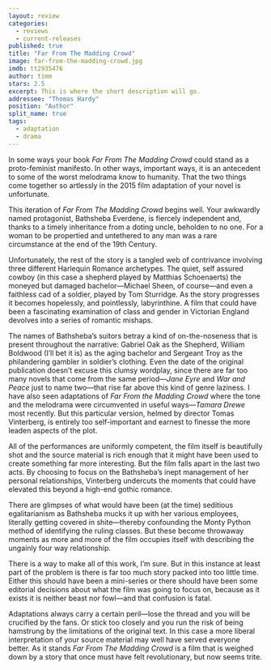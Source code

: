 ```yaml
---
layout: review
categories: 
  - reviews
  - current-releases
published: true
title: "Far From The Madding Crowd"
image: far-from-the-madding-crowd.jpg
imdb: tt2935476
author: timm
stars: 2.5
excerpt: This is where the short description will go.
addressee: "Thomas Hardy"
position: "Author"
split_name: true
tags: 
  - adaptation
  - drama
---
```

In some ways your book _Far From The Madding Crowd_ could stand as a proto-feminist manifesto. In other ways, important ways, it is an antecedent to some of the worst melodrama know to humanity. That the two things come together so artlessly in the 2015 film adaptation of your novel is unfortunate. 

This iteration of _Far From The Madding Crowd_ begins well. Your awkwardly named protagonist, Bathsheba Everdene, is fiercely independent and, thanks to a timely inheritance from a doting uncle, beholden to no one. For a woman to be propertied and untethered to any man was a rare circumstance at the end of the 19th Century. 

Unfortunately, the rest of the story is a tangled web of contrivance involving three different Harlequin Romance archetypes. The quiet, self assured cowboy (in this case a shepherd played by Matthias Schoenaerts) the moneyed but damaged bachelor—Michael Sheen, of course—and even a faithless cad of a soldier, played by Tom Sturridge. As the story progresses it becomes hopelessly, and pointlessly, labyrinthine. A film that could have been a fascinating examination of class and gender in Victorian England devolves into a series of romantic mishaps. 

The names of Bathsheba’s suitors betray a kind of on-the-noseness that is present throughout the narrative: Gabriel Oak as the Shepherd, William Boldwood (I’ll bet it is) as the aging bachelor and Sergeant Troy as the philandering gambler in soldier’s clothing. Even the date of the original publication doesn’t excuse this clumsy wordplay, since there are far too many novels that come from the same period—_Jane Eyre_ and _War and Peace_ just to name two—that rise far above this kind of genre laziness. I have also seen adaptations of _Far From the Madding Crowd_ where the tone and the melodrama were circumvented in useful ways—_Tamara Drewe_ most recently. But this particular version, helmed by director Tomas Vinterberg, is entirely too self-important and earnest to finesse the more leaden aspects of the plot. 

All of the performances are uniformly competent, the film itself is beautifully shot and the source material is rich enough that it might have been used to create something far more interesting. But the film falls apart in the last two acts. By choosing to focus on the Bathsheba’s inept management of her personal relationships, Vinterberg undercuts the moments that could have elevated this beyond a high-end gothic romance. 

There are glimpses of what would have been (at the time) seditious egalitarianism as Bathsheba mucks it up with her various employees, literally getting covered in shite—thereby confounding the Monty Python method of identifying the ruling classes. But these become throwaway moments as more and more of the film occupies itself with describing the ungainly four way relationship. 

There is a way to make all of this work, I’m sure. But in this instance at least part of the problem is there is far too much story packed into too little time. Either this should have been a mini-series or there should have been some editorial decisions about what the film was going to focus on, because as it exists it is neither beast nor fowl—and that confusion is fatal. 

Adaptations always carry a certain peril—lose the thread and you will be crucified by the fans. Or stick too closely and you run the risk of being hamstrung by the limitations of the original text. In this case a more liberal interpretation of your source material may well have served everyone better. As it stands _Far From The Madding Crowd_ is a film that is weighed down by a story that once must have felt revolutionary, but now seems trite.